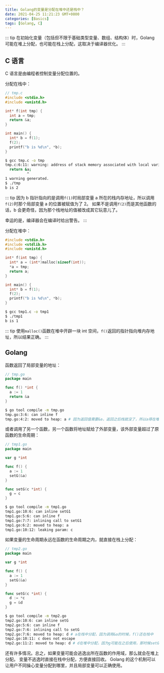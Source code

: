 ```yaml
---
title: Golang的变量是分配在堆中还是栈中？
date: 2021-04-25 11:21:23 GMT+0800
categories: [Basics]
tags: [Golang, C]
---
```


::: tip
在初始化变量（包括但不限于基础类型变量、数组、结构体）时，Golang 可能在堆上分配，也可能在栈上分配，这取决于编译器优化。
:::

<!-- more -->

## C 语言

C 语言是由编程者控制变量分配位置的。

分配在栈中：

```c
// tmp.c
#include <stdio.h>
#include <unistd.h>

int* f(int tmp) {
  int a = tmp;
  return &a;
}

int main() {
  int* b = f(1);
  f(2);
  printf("b is %d\n", *b);
}
```

```zsh
$ gcc tmp.c -o tmp
tmp.c:6:11: warning: address of stack memory associated with local variable 'a' returned [-Wreturn-stack-address]
  return &a;
          ^
1 warning generated.
$ ./tmp
b is 2
```

::: tip
因为 b 指针指向的是调用`f(1)`时局部变量 a 所在的栈内存地址，所以调用`f(2)`时那个局部变量 a 的位置被赋值为了 2。
如果不是调用`f(2)`而是其他函数的话，b 会更奇怪，因为那个栈地址的值被改成其它玩意儿了。

幸运的是，编译器会在编译时给出警告。
:::

分配在堆中：

```c
#include <stdio.h>
#include <stdlib.h>
#include <unistd.h>

int* f(int tmp) {
  int* a = (int*)malloc(sizeof(int));
  *a = tmp;
  return a;
}

int main() {
  int* b = f(1);
  f(2);
  printf("b is %d\n", *b);
}
```

```zsh
$ gcc tmp1.c -o tmp1
$ ./tmp1
b is 1
```

::: tip
使用`malloc()`函数在堆中开辟一块 int 空间，`f()`返回的指针指向堆内存地址，所以结果正确。
:::

## Golang

函数返回了局部变量的地址：

```go
// tmp.go
package main

func f() *int {
  a := 1
  return &a
}
```

```zsh
$ go tool compile -m tmp.go
tmp.go:3:6: can inline f
tmp.go:4:2: moved to heap: a # 因为返回值需要&a，返回之后栈就没了，所以a得在堆中分配
```

或者调用了另一个函数，另一个函数将地址赋给了外部变量，该外部变量超过了原函数的生命周期：

```go
// tmp1.go
package main

var g *int

func f() {
  a := 1
  setG(&a)
}

func setG(c *int) {
  g = c
}
```

```zsh
$ go tool compile -m tmp1.go
tmp1.go:10:6: can inline setG1
tmp1.go:5:6: can inline f
tmp1.go:7:7: inlining call to setG1
tmp1.go:6:2: moved to heap: a
tmp1.go:10:12: leaking param: c
```

如果变量的生命周期永远在函数的生命周期之内，就直接在栈上分配：

```go
// tmp2.go
package main

var g *int

func f() {
  a := 1
  setG(&a)
}

func setG(c *int) {
  d := *c
  g = &d
}
```

```zsh
$ go tool compile -m tmp2.go
tmp2.go:10:6: can inline setG
tmp2.go:5:6: can inline f
tmp2.go:7:6: inlining call to setG
tmp2.go:7:6: moved to heap: d # a在栈中分配，因为调用&a的时候，f()还在栈中
tmp2.go:10:11: c does not escape
tmp2.go:11:2: moved to heap: d # d在堆中分配，因为g可能在之后使用，那时候setG()以及结束了
```

还有许多情况。总之，如果变量可能会逃逸出所在函数的作用域，那么就会在堆上分配。
变量不逃逸时直接在栈中分配，方便直接回收。
Golang 的这个机制可以让用户不同操心变量分配到哪里，并且局部变量可以正确使用。
